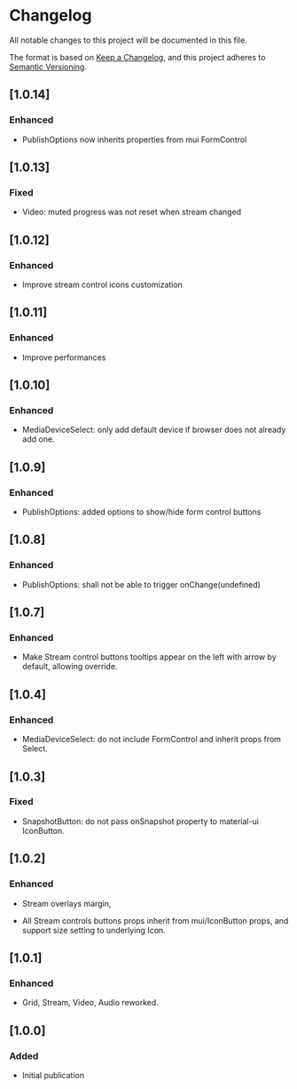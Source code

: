 # Changelog

All notable changes to this project will be documented in this file.

The format is based on [Keep a Changelog](https://keepachangelog.com/en/1.0.0/),
and this project adheres to [Semantic Versioning](https://semver.org/spec/v2.0.0.html).

## [1.0.14]

### Enhanced

- PublishOptions now inherits properties from mui FormControl

## [1.0.13]

### Fixed

- Video: muted progress was not reset when stream changed

## [1.0.12]

### Enhanced

- Improve stream control icons customization

## [1.0.11]

### Enhanced

- Improve performances

## [1.0.10]

### Enhanced

- MediaDeviceSelect: only add default device if browser does not already add one.

## [1.0.9]

### Enhanced

- PublishOptions: added options to show/hide form control buttons

## [1.0.8]

### Enhanced

- PublishOptions: shall not be able to trigger onChange(undefined)

## [1.0.7]

### Enhanced

- Make Stream control buttons tooltips appear on the left with arrow by default, allowing override.

## [1.0.4]

### Enhanced

- MediaDeviceSelect: do not include FormControl and inherit props from Select.

## [1.0.3]

### Fixed

- SnapshotButton: do not pass onSnapshot property to material-ui IconButton.

## [1.0.2]

### Enhanced

- Stream overlays margin,

- All Stream controls buttons props inherit from mui/IconButton props, and support size setting to underlying Icon.

## [1.0.1]

### Enhanced

- Grid, Stream, Video, Audio reworked.

## [1.0.0]

### Added

- Initial publication
